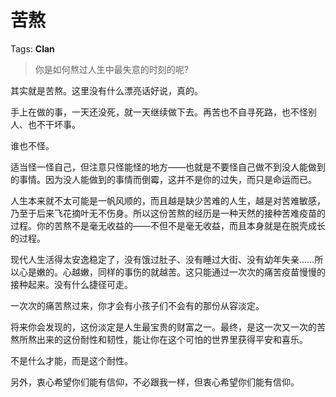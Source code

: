 # 苦熬

Tags: **Clan**

> 你是如何熬过人生中最失意的时刻的呢?



其实就是苦熬。这里没有什么漂亮话好说，真的。

手上在做的事，一天还没死，就一天继续做下去。再苦也不自寻死路，也不怪别人、也不干坏事。

谁也不怪。

适当怪一怪自己，但注意只怪能怪的地方——也就是不要怪自己做不到没人能做到的事情。因为没人能做到的事情而倒霉，这并不是你的过失，而只是命运而已。

人生本来就不太可能是一帆风顺的，而且越是缺少苦难的人生，越是对苦难敏感，乃至于后来飞花摘叶无不伤身。所以这份苦熬的经历是一种天然的接种苦难疫苗的过程。你的苦熬不是毫无收益的——不但不是毫无收益，而且本身就是在脱壳成长的过程。

现代人生活得太安逸稳定了，没有饿过肚子、没有睡过大街、没有幼年失亲……所以心是嫩的。心越嫩，同样的事伤的就越苦。这只能通过一次次的痛苦疫苗慢慢的接种起来。没有什么捷径可走。

一次次的痛苦熬过来，你才会有小孩子们不会有的那份从容淡定。

将来你会发现的，这份淡定是人生最宝贵的财富之一。最终，是这一次又一次的苦熬所熬出来的这份耐性和韧性，能让你在这个可怕的世界里获得平安和喜乐。

不是什么才能，而是这个耐性。

另外，衷心希望你们能有信仰，不必跟我一样，但衷心希望你们能有信仰。




